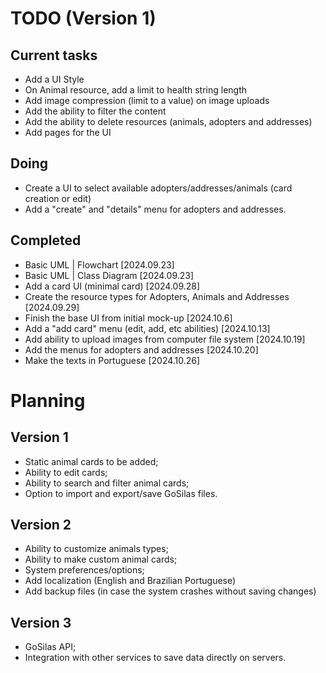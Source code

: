 # TODO (Version 1)
## Current tasks 
- Add a UI Style
- On Animal resource, add a limit to health string length
- Add image compression (limit to a value) on image uploads
- Add the ability to filter the content
- Add the ability to delete resources (animals, adopters and addresses)
- Add pages for the UI

## Doing
- Create a UI to select available adopters/addresses/animals (card creation or edit)
- Add a "create" and "details" menu for adopters and addresses.

## Completed
- Basic UML | Flowchart [2024.09.23]
- Basic UML | Class Diagram [2024.09.23]
- Add a card UI (minimal card) [2024.09.28]
- Create the resource types for Adopters, Animals and Addresses [2024.09.29]
- Finish the base UI from initial mock-up [2024.10.6]
- Add a "add card" menu (edit, add, etc abilities) [2024.10.13]
- Add ability to upload images from computer file system [2024.10.19]
- Add the menus for adopters and addresses [2024.10.20]
- Make the texts in Portuguese [2024.10.26]


# Planning
## Version 1
- Static animal cards to be added;
- Ability to edit cards;
- Ability to search and filter animal cards;
- Option to import and export/save GoSilas files.

## Version 2
- Ability to customize animals types;
- Ability to make custom animal cards;
- System preferences/options;
- Add localization (English and Brazilian Portuguese)
- Add backup files (in case the system crashes without saving changes)

## Version 3
- GoSilas API;
- Integration with other services to save data directly on servers.
